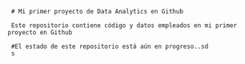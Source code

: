      # Mi primer proyecto de Data Analytics en Github
     
     Este repositorio contiene código y datos empleados en mi primer proyecto en Github
     
     #El estado de este repositorio está aún en progreso..sd
     s